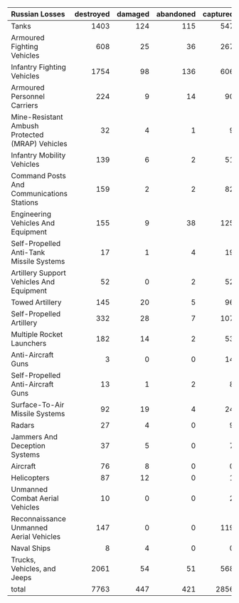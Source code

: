 | Russian Losses                                   |   destroyed |   damaged |   abandoned |   captured |   total |
|:-------------------------------------------------|------------:|----------:|------------:|-----------:|--------:|
| Tanks                                            |        1403 |       124 |         115 |        547 |    2189 |
| Armoured Fighting Vehicles                       |         608 |        25 |          36 |        267 |     936 |
| Infantry Fighting Vehicles                       |        1754 |        98 |         136 |        606 |    2594 |
| Armoured Personnel Carriers                      |         224 |         9 |          14 |         90 |     337 |
| Mine-Resistant Ambush Protected  (MRAP) Vehicles |          32 |         4 |           1 |          9 |      46 |
| Infantry Mobility Vehicles                       |         139 |         6 |           2 |         51 |     198 |
| Command Posts And Communications Stations        |         159 |         2 |           2 |         82 |     245 |
| Engineering Vehicles And Equipment               |         155 |         9 |          38 |        125 |     327 |
| Self-Propelled Anti-Tank Missile Systems         |          17 |         1 |           4 |         19 |      41 |
| Artillery Support Vehicles And Equipment         |          52 |         0 |           2 |         52 |     106 |
| Towed Artillery                                  |         145 |        20 |           5 |         96 |     266 |
| Self-Propelled Artillery                         |         332 |        28 |           7 |        107 |     474 |
| Multiple Rocket Launchers                        |         182 |        14 |           2 |         53 |     251 |
| Anti-Aircraft Guns                               |           3 |         0 |           0 |         14 |      17 |
| Self-Propelled Anti-Aircraft Guns                |          13 |         1 |           2 |          8 |      24 |
| Surface-To-Air Missile Systems                   |          92 |        19 |           4 |         24 |     139 |
| Radars                                           |          27 |         4 |           0 |          9 |      40 |
| Jammers And Deception Systems                    |          37 |         5 |           0 |          7 |      49 |
| Aircraft                                         |          76 |         8 |           0 |          0 |      84 |
| Helicopters                                      |          87 |        12 |           0 |          1 |     100 |
| Unmanned Combat Aerial Vehicles                  |          10 |         0 |           0 |          2 |      12 |
| Reconnaissance Unmanned Aerial Vehicles          |         147 |         0 |           0 |        119 |     266 |
| Naval Ships                                      |           8 |         4 |           0 |          0 |      12 |
| Trucks, Vehicles, and Jeeps                      |        2061 |        54 |          51 |        568 |    2734 |
| total                                            |        7763 |       447 |         421 |       2856 |   11487 |
